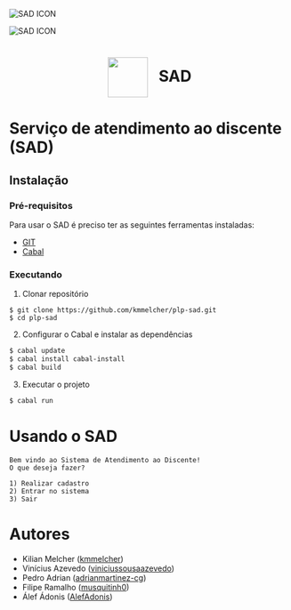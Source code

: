 ![SAD ICON](http://www.br2n.com/images/sad/sad.gif)

![SAD ICON](./github/assets/icon.png)

<h1 align="center">
  <img src=".github/assets/icon.png" width="72px" align="center">&nbsp;&nbsp;
  SAD
</h1>

# Serviço de atendimento ao discente (SAD)

## Instalação

### Pré-requisitos

Para usar o SAD é preciso ter as seguintes ferramentas instaladas:
 - [GIT](https://git-scm.com/)
 - [Cabal](https://www.haskell.org/cabal/)

### Executando

1. Clonar repositório

```base
$ git clone https://github.com/kmmelcher/plp-sad.git
$ cd plp-sad
```

2. Configurar o Cabal e instalar as dependências

```bash
$ cabal update
$ cabal install cabal-install
$ cabal build
```

3. Executar o projeto
```bash
$ cabal run
```

# Usando o SAD

```
Bem vindo ao Sistema de Atendimento ao Discente!
O que deseja fazer?

1) Realizar cadastro
2) Entrar no sistema
3) Sair
``` 

# Autores

- Kilian Melcher ([kmmelcher](https://github.com/kmmelcher))
- Vinícius Azevedo ([viniciussousaazevedo](https://github.com/viniciussousaazevedo))
- Pedro Adrian ([adrianmartinez-cg](https://github.com/adrianmartinez-cg))
- Filipe Ramalho ([musquitinh0](https://github.com/musquitinh0))
- Álef Ádonis ([AlefAdonis](https://github.com/AlefAdonis))
